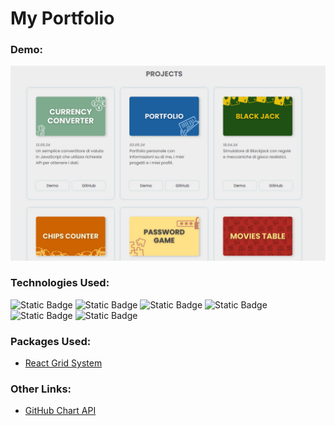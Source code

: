 # My Portfolio

### Demo:
<a href="https://klementina1809.github.io/personalPortfolio/">
<img src="public/photo/preview.jpg" alt="preview" />
</a>

### Technologies Used:
![Static Badge](https://img.shields.io/badge/React-ffffff?style=social&logo=React)
![Static Badge](https://img.shields.io/badge/HTML5-ffffff?style=social&logo=HTML5)
![Static Badge](https://img.shields.io/badge/CSS3-ffffff?style=social&logo=CSS3)
![Static Badge](https://img.shields.io/badge/JavaScript-ffffff?style=social&logo=JavaScript)
![Static Badge](https://img.shields.io/badge/npm-ffffff?style=social&logo=npm)
![Static Badge](https://img.shields.io/badge/Canva-ffffff?style=social&logo=Canva)

### Packages Used:
- [React Grid System](https://www.npmjs.com/package/react-grid-system)


### Other Links:
- [GitHub Chart API](https://ghchart.rshah.org/)



